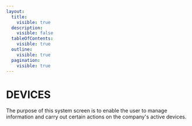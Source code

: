 ```yaml
---
layout:
  title:
    visible: true
  description:
    visible: false
  tableOfContents:
    visible: true
  outline:
    visible: true
  pagination:
    visible: true
---
```


# DEVICES

The purpose of this system screen is to enable the user to manage information and carry out certain actions on the company's active devices.
